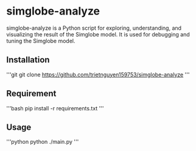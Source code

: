 # simglobe-analyze

simglobe-analyze is a Python script for exploring, understanding, and visualizing the result of the Simglobe model. It is used for debugging and tuning the Simglobe model. 

## Installation 

'''git
git clone https://github.com/trietnguyen159753/simglobe-analyze
'''

## Requirement 

'''bash
pip install -r requirements.txt
'''

## Usage 

'''python
python ./main.py
'''